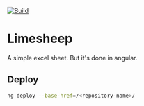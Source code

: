 [![Build](https://github.com/wgnrd/limesheep/actions/workflows/main.yml/badge.svg)](https://github.com/wgnrd/limesheep/actions/workflows/main.yml)
# Limesheep

A simple excel sheet. But it's done in angular.

## Deploy
```bash
ng deploy --base-href=/<repository-name>/
```
